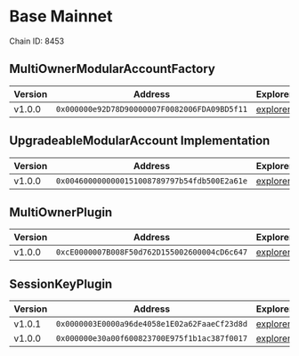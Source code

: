 # Base Mainnet

Chain ID: 8453

## MultiOwnerModularAccountFactory

| Version | Address                                      | Explorer                                                                            | Salt                         | Run                                                          |
| ------- | -------------------------------------------- | ----------------------------------------------------------------------------------- | ---------------------------- | ------------------------------------------------------------ |
| v1.0.0  | `0x000000e92D78D90000007F0082006FDA09BD5f11` | [explorer](https://basescan.org/address/0x000000e92D78D90000007F0082006FDA09BD5f11) | `0x5db157a188f31855e74efff3` | [run](../../broadcast/Deploy.s.sol/8453/run-1707342085.json) |

## UpgradeableModularAccount Implementation

| Version | Address                                      | Explorer                                                                            | Salt                         | Run                                                          |
| ------- | -------------------------------------------- | ----------------------------------------------------------------------------------- | ---------------------------- | ------------------------------------------------------------ |
| v1.0.0  | `0x0046000000000151008789797b54fdb500E2a61e` | [explorer](https://basescan.org/address/0x0046000000000151008789797b54fdb500E2a61e) | `0x3249843e32cfdd3724630092` | [run](../../broadcast/Deploy.s.sol/8453/run-1707342085.json) |

## MultiOwnerPlugin

| Version | Address                                      | Explorer                                                                            | Salt                         | Run                                                          |
| ------- | -------------------------------------------- | ----------------------------------------------------------------------------------- | ---------------------------- | ------------------------------------------------------------ |
| v1.0.0  | `0xcE0000007B008F50d762D155002600004cD6c647` | [explorer](https://basescan.org/address/0xcE0000007B008F50d762D155002600004cD6c647) | `0x9292f6fd68967e13eda2502d` | [run](../../broadcast/Deploy.s.sol/8453/run-1707342085.json) |

## SessionKeyPlugin

| Version | Address                                      | Explorer                                                                            | Salt                                                                 | Run                                                          |
| ------- | -------------------------------------------- | ----------------------------------------------------------------------------------- | -------------------------------------------------------------------- | ------------------------------------------------------------ |
| v1.0.1  | `0x0000003E0000a96de4058e1E02a62FaaeCf23d8d` | [explorer](https://basescan.org/address/0x0000003E0000a96de4058e1E02a62FaaeCf23d8d) | `0x4e59b44847b379578588920ca78fbf26c0b4956c1689983b8c7f38000288670c` | [run](../../broadcast/Deploy.s.sol/8453/run-1708463659.json) |
| v1.0.0  | `0x000000e30a00f600823700E975f1b1ac387f0017` | [explorer](https://basescan.org/address/0x000000e30a00f600823700E975f1b1ac387f0017) | `0x27f40fd3b6cb45339dbcecac`                                         | [run](../../broadcast/Deploy.s.sol/8453/run-1707342085.json) |
